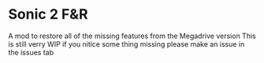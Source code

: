 # Sonic 2 F&R
 A mod to restore all of the missing features from the Megadrive version
 This is still verry WIP if you nitice some thing missing please make an issue in the issues tab
